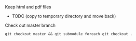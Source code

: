 Keep html and pdf files

* TODO (copy to temporary directory and move back)

Check out master branch

    git checkout master && git submodule foreach git checkout .

